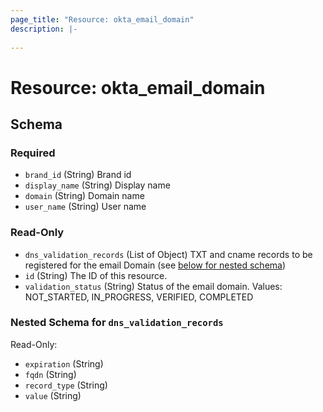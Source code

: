 ```yaml
---
page_title: "Resource: okta_email_domain"
description: |-
  
---
```


# Resource: okta_email_domain





<!-- schema generated by tfplugindocs -->
## Schema

### Required

- `brand_id` (String) Brand id
- `display_name` (String) Display name
- `domain` (String) Domain name
- `user_name` (String) User name

### Read-Only

- `dns_validation_records` (List of Object) TXT and cname records to be registered for the email Domain (see [below for nested schema](#nestedatt--dns_validation_records))
- `id` (String) The ID of this resource.
- `validation_status` (String) Status of the email domain. Values: NOT_STARTED, IN_PROGRESS, VERIFIED, COMPLETED

<a id="nestedatt--dns_validation_records"></a>
### Nested Schema for `dns_validation_records`

Read-Only:

- `expiration` (String)
- `fqdn` (String)
- `record_type` (String)
- `value` (String)


